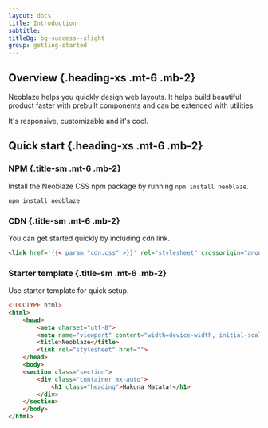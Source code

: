 ```yaml
---
layout: docs
title: Introduction
subtitle: 
titleBg: bg-success--xlight
group: getting-started
---
```


## Overview {.heading-xs .mt-6 .mb-2}

Neoblaze helps you quickly design web layouts. It helps build beautiful product faster with prebuilt components and can be extended with utilities.

It's responsive, customizable and it's cool.

## Quick start {.heading-xs .mt-6 .mb-2}

### NPM {.title-sm .mt-6 .mb-2}

Install the Neoblaze CSS npm package  by running `npm install neoblaze`.

```shell
npm install neoblaze
``` 


### CDN {.title-sm .mt-6 .mb-2}

You can get started quickly by including cdn link.


``` html
<link href='{{< param "cdn.css" >}}' rel="stylesheet" crossorigin="anonymous">
``` 

### Starter template {.title-sm .mt-6 .mb-2}
Use starter template for quick setup.

``` html
<!DOCTYPE html>
<html>
	<head>
		<meta charset="utf-8">
		<meta name="viewport" content="width=device-width, initial-scale=1">
		<title>Neoblaze</title>
		<link rel="stylesheet" href="">
	</head>
	<body>
	<section class="section">
		<div class="container mx-auto">
			<h1 class="heading">Hakuna Matata!</h1>
		</div>
	</section>
	</body>
</html>
``` 
